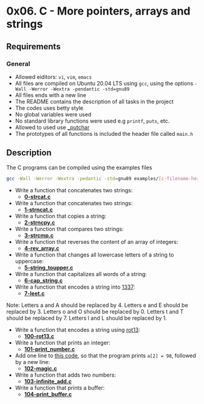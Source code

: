 # 0x06. C - More pointers, arrays and strings
## Requirements
### General
* Allowed eiditors: `vi`, `vim`, `emacs`
* All files are compiled on Ubuntu 20.04 LTS using `gcc`, using the options `-Wall -Werror -Wextra -pendantic -std=gnu89`
* All files ends with a new line
* The README contains the description of all tasks in the project
* The codes uses betty style
* No global variables were used
* No standard library functions were used e.g `printf`, `puts`, etc.
* Allowed to used use [_putchar](https://github.com/holbertonschool/_putchar.c/blob/master/_putchar.c)
* The prototypes of all functions is included the header file called `main.h`
## Description
The C programs can be compiled using the examples files
```bash
gcc -Wall -Werror -Wextra -pedantic -std=gnu89 examples/[c-filename-here] && ./a.out
```
* Write a function that concatenates two strings:
    * **[0-strcat.c](https://github.com/Samuel-IG16/alx-low_level_programming/blob/master/0x06-pointers_arrays_strings/0-strcat.c)**
* Write a function that concatenates two strings:
    * **[1-strncat.c](https://github.com/Samuel-IG16/alx-low_level_programming/blob/master/0x06-pointers_arrays_strings/1-strncat.c)**
* Write a function that copies a string:
    * **[2-strncpy.c](https://github.com/Samuel-IG16/alx-low_level_programming/blob/master/0x06-pointers_arrays_strings/2-strncpy.c)**
* Write a function that compares two strings:
    * **[3-strcmp.c](https://github.com/Samuel-IG16/alx-low_level_programming/blob/master/0x06-pointers_arrays_strings/3-strcmp.c)**
* Write a function that reverses the content of an array of integers:
    * **[4-rev_array.c](https://github.com/Samuel-IG16/alx-low_level_programming/blob/master/0x06-pointers_arrays_strings/4-rev_array.c)**
* Write a function that changes all lowercase letters of a string to uppercase:
    * **[5-string_toupper.c](https://github.com/Samuel-IG16/alx-low_level_programming/blob/master/0x06-pointers_arrays_strings/5-string_toupper.c)**
* Write a function that capitalizes all words of a string:
    * **[6-cap_string.c](https://github.com/Samuel-IG16/alx-low_level_programming/blob/master/0x06-pointers_arrays_strings/6-cap_string.c)**
* Write a function that encodes a string into [1337](https://en.wikipedia.org/wiki/Leet):
    * **[7-leet.c](https://github.com/Samuel-IG16/alx-low_level_programming/blob/master/0x06-pointers_arrays_strings/7-leet.c)**

Note: Letters a and A should be replaced by 4.
Letters e and E should be replaced by 3.
Letters o and O should be replaced by 0.
Letters t and T should be replaced by 7.
Letters l and L should be replaced by 1.

* Write a function that encodes a string using [rot13](https://en.wikipedia.org/wiki/ROT13):
    * **[100-rot13.c](https://github.com/Samuel-IG16/alx-low_level_programming/blob/master/0x06-pointers_arrays_strings/100-rot13.c)**
* Write a function that prints an integer:
    * **[101-print_number.c](https://github.com/Samuel-IG16/alx-low_level_programming/blob/master/0x06-pointers_arrays_strings/101-print_number.c)**
* Add one line to [this code](https://github.com/holbertonschool/make_magic_happen/blob/master/magic.c), so that the program prints `a[2] = 98`, followed by a new line:
    * **[102-magic.c](https://github.com/Samuel-IG16/alx-low_level_programming/blob/master/0x06-pointers_arrays_strings/102-magic.c)**
* Write a function that adds two numbers:
    * **[103-infinite_add.c](https://github.com/Samuel-IG16/alx-low_level_programming/blob/master/0x06-pointers_arrays_strings/103-infinite_add.c)**
* Write a function that prints a buffer:
    * **[104-print_buffer.c](https://github.com/Samuel-IG16/alx-low_level_programming/blob/master/0x06-pointers_arrays_strings/104-print_buffer.c)**
